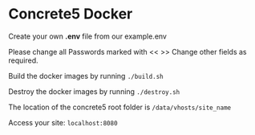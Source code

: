 # Concrete5 Docker

Create your own **.env** file from our example.env

Please change all Passwords marked with << >>
Change other fields as required.

Build the docker images by running `./build.sh`

Destroy the docker images by running `./destroy.sh`

The location of the concrete5 root folder is `/data/vhosts/site_name`

Access your site: `localhost:8080`
